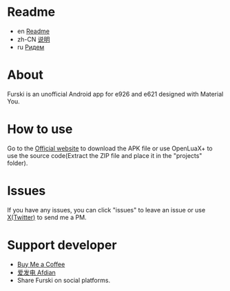 # Readme
- en [Readme](README.md)
- zh-CN [说明](readme/README.zh_CN.md)
- ru [Ридем](readme/README.ru.md)

# About
Furski is an unofficial Android app for e926 and e621 designed with Material You.

# How to use
Go to the [Official website](https://pj.hooskai.top/furski/) to download the APK file or use OpenLuaX+ to use the source code(Extract the ZIP file and place it in the "projects" folder).

# Issues
If you have any issues, you can click "issues" to leave an issue or use [X(Twitter)](https://twitter.com/hhusky0314) to send me a PM.

# Support developer
- [Buy Me a Coffee](https://buymeacoffee.com/hooskai)
- [爱发电 Afdian](https://afdian.net/a/hooskai)
- Share Furski on social platforms.
